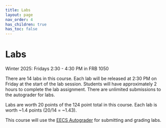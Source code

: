 ```yaml
---
title: Labs
layout: page
nav_order: 4
has_children: true
has_toc: false
---
```


# Labs
Winter 2025: Fridays 2:30 - 4:30 PM in FRB 1050

There are 14 labs in this course. Each lab will be released at 2:30 PM on Friday at the start of the lab session. Students will have approximately 2 hours to complete the lab assignment. There are unlimited submissions to the autograder for labs.

Labs are worth 20 points of the 124 point total in this course. Each lab is worth ~1.4 points (20/14 = ~1.43).

This course will use the [EECS Autograder](https://autograder.io) for submitting and grading labs.